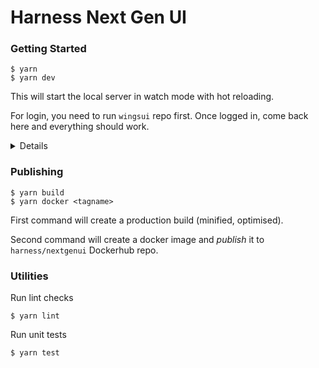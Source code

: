 # Harness Next Gen UI

### Getting Started

```
$ yarn
$ yarn dev
```

This will start the local server in watch mode with hot reloading.

For login, you need to run `wingsui` repo first. Once logged in, come back here and everything should work.
<details>
  <summary>Details</summary>
  Login and credential management is not implemented in `nextgenui` yet. When you login in `wingsui`, your auth tokens are set against `localhost:8181`, which can be read by this server since it is running on the same port.
  
  You can also use `nginx` on your machine to run both `wingsui` and `nextgenui` simultaneously if needed.
</details>

### Publishing

```
$ yarn build
$ yarn docker <tagname>
```

First command will create a production build (minified, optimised).

Second command will create a docker image and _publish_ it to `harness/nextgenui` Dockerhub repo.


### Utilities

Run lint checks
```
$ yarn lint
```


Run unit tests
```
$ yarn test
```

